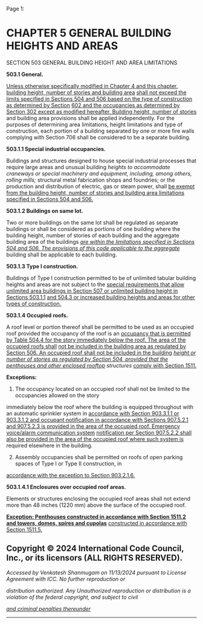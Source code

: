 Page 1:

# CHAPTER 5 GENERAL BUILDING HEIGHTS AND AREAS

 SECTION 503
 GENERAL BUILDING
 HEIGHT AND AREA LIMITATIONS


**503.1 General.**

[Unless otherwise specifically modified in Chapter 4 and this chapter, building height, number of stories and building area](http://codes.iccsafe.org/#VACC2021P1_Ch04)
[shall not exceed the limits specified in Sections 504 and 506 based on the type of construction as determined by Section](http://codes.iccsafe.org/#VACC2021P1_Ch05_Sec504)
[602 and the occupancies as determined by Section 302 except as modified hereafter. Building height, number of stories](http://codes.iccsafe.org/#VACC2021P1_Ch03_Sec302)
and building area provisions shall be applied independently. For the purposes of determining area limitations, height
limitations and type of construction, each portion of a building separated by one or more fire walls complying with Section
706 shall be considered to be a separate building.

**503.1.1 Special industrial occupancies.**

Buildings and structures designed to house special industrial processes that require large areas and unusual building
_heights to accommodate craneways or special machinery and equipment, including, among others, rolling mills;_
structural metal fabrication shops and foundries; or the production and distribution of electric, gas or steam power, shall
[be exempt from the building height, number of stories and building area limitations specified in Sections 504 and 506.](http://codes.iccsafe.org/#VACC2021P1_Ch05_Sec504)

**503.1.2 Buildings on same lot.**

Two or more buildings on the same lot shall be regulated as separate buildings or shall be considered as portions of one
building where the building height, number of stories of each building and the aggregate building area of the buildings
_[are within the limitations specified in Sections 504 and 506. The provisions of this code applicable to the aggregate](http://codes.iccsafe.org/#VACC2021P1_Ch05_Sec504)_
building shall be applicable to each building.


**503.1.3 Type I construction.**


Buildings of Type I construction permitted to be of unlimited tabular building heights and areas are not subject to the
[special requirements that allow unlimited area buildings in Section 507 or unlimited building height in Sections 503.1.1](http://codes.iccsafe.org/#VACC2021P1_Ch05_Sec507)
[and 504.3 or increased building heights and areas for other types of construction.](http://codes.iccsafe.org/#VACC2021P1_Ch05_Sec504.3)

**503.1.4 Occupied roofs.**

A roof level or portion thereof shall be permitted to be used as an occupied roof provided the occupancy of the roof is an
[occupancy that is permitted by Table 504.4 for the story immediately below the roof. The area of the occupied roofs shall](http://codes.iccsafe.org/#VACC2021P1_Ch05_Sec504.4_Tbl504.4)
[not be included in the building area as regulated by Section 506. An occupied roof shall not be included in the building](http://codes.iccsafe.org/#VACC2021P1_Ch05_Sec506)
_[height or number of stories as regulated by Section 504, provided that the penthouses and other enclosed rooftop](http://codes.iccsafe.org/#VACC2021P1_Ch05_Sec504)_
_structures_ [comply with Section 1511.](http://codes.iccsafe.org/#VACC2021P1_Ch15_Sec1511)

**Exceptions:**

1. The occupancy located on an occupied roof shall not be limited to the occupancies allowed on the story

immediately below the roof where the building is equipped throughout with an automatic sprinkler system in
[accordance with Section 903.3.1.1 or 903.3.1.2 and occupant notification in accordance with Sections 907.5.2.1](http://codes.iccsafe.org/#VACC2021P1_Ch09_Sec903.3.1.1)
[and 907.5.2.3 is provided in the area of the occupied roof. Emergency voice/alarm communication system](http://codes.iccsafe.org/#VACC2021P1_Ch09_Sec907.5.2.3)
[notification per Section 907.5.2.2 shall also be provided in the area of the occupied roof where such system is](http://codes.iccsafe.org/#VACC2021P1_Ch09_Sec907.5.2.2)
required elsewhere in the building.


2. Assembly occupancies shall be permitted on roofs of open parking spaces of Type I or Type II construction, in

[accordance with the exception to Section 903.2.1.6.](http://codes.iccsafe.org/#VACC2021P1_Ch09_Sec903.2.1.6)

**503.1.4.1 Enclosures over occupied roof areas.**

Elements or structures enclosing the occupied roof areas shall not extend more than 48 inches (1220 mm) above the
surface of the occupied roof.

**[Exception: Penthouses constructed in accordance with Section 1511.2 and towers, domes, spires and cupolas](http://codes.iccsafe.org/#VACC2021P1_Ch15_Sec1511.2)**
[constructed in accordance with Section 1511.5.](http://codes.iccsafe.org/#VACC2021P1_Ch15_Sec1511.5)

## Copyright © 2024 International Code Council, Inc., or its licensors (ALL RIGHTS RESERVED).

_Accessed by Venkatesh Shanmugam on 11/13/2024 pursuant to License Agreement with ICC. No further reproduction or_

_distribution authorized. Any Unauthorized reproduction or distribution is a violation of the federal copyright, and subject to civil_

_[and criminal penalties thereunder](http://codes.iccsafe.org/content/VACC2021P1/chapter-5-general-building-heights-and-areas#VACC2021P1_Ch05_Sec503)_


-----



